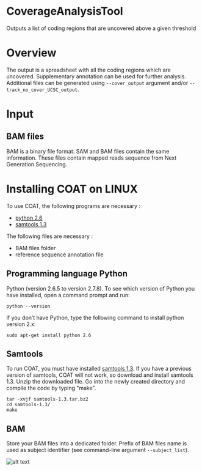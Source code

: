 # CoverageAnalysisTool

Outputs a list of coding regions that are uncovered above a given threshold

# Overview

The output is a spreadsheet with all the coding regions which are uncovered.
Supplementary annotation can be used for further analysis. Additional files can be
generated using `--cover_output` argument and/or `--track_no_cover_UCSC_output`.

# Input

## BAM files

BAM is a binary file format. SAM and BAM files contain the same information. These
files contain mapped reads sequence from Next Generation Sequencing.

# Installing COAT on LINUX

To use COAT, the following programs are necessary  :

* [python 2.6](https://www.python.org/download/releases/2.6/)
* [samtools 1.3](https://sourceforge.net/projects/samtools/files/samtools/1.3/)

The following files are necessary :

* BAM files folder
* reference sequence annotation file

## Programming language Python

Python (version 2.6.5 to version 2.7.8). To see which version of Python you have
installed, open a command prompt and run:

```
python --version
```

If you don’t have Python, type the following command to install python version 2.x:

```
sudo apt-get install python 2.6

```

## Samtools

To run COAT, you must have installed [samtools 1.3](https://sourceforge.net/projects/samtools/files/samtools/1.3/). If you have a previous version of samtools, COAT will not work, so download and install samtools 1.3. Unzip the downloaded file. Go into the newly created directory and compile the code by typing "make".

```
tar -xvjf samtools-1.3.tar.bz2
cd samtools-1.3/
make
```

## BAM

Store your BAM files into a dedicated folder. Prefix of BAM files name is used as subject identifier (see command-line argument `--subject_list`).

![alt text](https://github.com/Grelot/diabeteGenetics--COAT/tree/master/images/bam_schema_folder.png)








